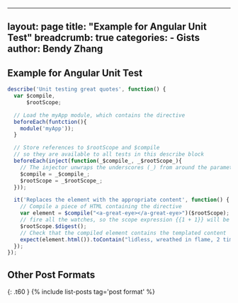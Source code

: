 
---
layout: page
title:  "Example for Angular Unit Test"
breadcrumb: true
categories:
    - Gists
author: Bendy Zhang
---

## Example for Angular Unit Test

``` javascript
describe('Unit testing great quotes', function() {
  var $compile,
      $rootScope;

  // Load the myApp module, which contains the directive
  beforeEach(funtction(){
    module('myApp'));
  }

  // Store references to $rootScope and $compile
  // so they are available to all tests in this describe block
  beforeEach(inject(function(_$compile_, _$rootScope_){
    // The injector unwraps the underscores (_) from around the parameter names when matching
    $compile = _$compile_;
    $rootScope = _$rootScope_;
  }));

  it('Replaces the element with the appropriate content', function() {
    // Compile a piece of HTML containing the directive
    var element = $compile("<a-great-eye></a-great-eye>")($rootScope);
    // fire all the watches, so the scope expression {{1 + 1}} will be evaluated
    $rootScope.$digest();
    // Check that the compiled element contains the templated content
    expect(element.html()).toContain("lidless, wreathed in flame, 2 times");
  });
});
```

<!--more-->

## Other Post Formats
{: .t60 }
{% include list-posts tag='post format' %}

